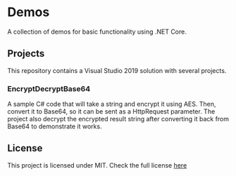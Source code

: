 # Demos

A collection of demos for basic functionality using .NET Core.

## Projects

This repository contains a Visual Studio 2019 solution with several projects.

### EncryptDecryptBase64

A sample C# code that will take a string and encrypt it using AES. Then, convert it to Base64, so it can be sent as a HttpRequest parameter. 
The project also decrypt the encrypted result string after converting it back from Base64 to demonstrate it works.

## License

This project is licensed under MIT. Check the full license [here](./LICENSE.md)
